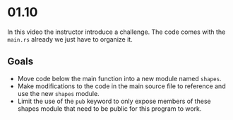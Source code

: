 # 01.10

In this video the instructor introduce a challenge.
The code comes with the `main.rs` already we just have to organize it.

## Goals
- Move code below the main function into a new module named `shapes`. 
- Make modifications to the code in the main source file to reference and use the new `shapes` module. 
- Limit the use of the `pub` keyword to only expose members of these shapes module that need to be public for this program to work.